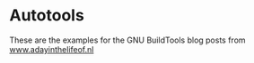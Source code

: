 Autotools
=========

These are the examples for the GNU BuildTools blog posts from www.adayinthelifeof.nl
